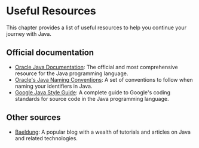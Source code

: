# Useful Resources

This chapter provides a list of useful resources to help you continue your journey with Java.

## Official documentation

- [Oracle Java Documentation](https://docs.oracle.com/en/java/javase/17/docs/api/index.html): The official and most comprehensive resource for the Java programming language.
- [Oracle's Java Naming Conventions](https://www.oracle.com/java/technologies/javase/codeconventions-namingconventions.html): A set of conventions to follow when naming your identifiers in Java.
- [Google Java Style Guide](https://google.github.io/styleguide/javaguide.html): A complete guide to Google's coding standards for source code in the Java programming language.

## Other sources

- [Baeldung](https://www.baeldung.com/): A popular blog with a wealth of tutorials and articles on Java and related technologies.

